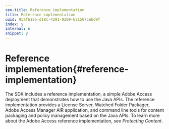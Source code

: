 ```yaml
---
seo-title: Reference implementation
title: Reference implementation
uuid: 95af6185-d18c-4291-9209-621507cebd9f
index: y
internal: n
snippet: y
---
```


# Reference implementation{#reference-implementation}

The SDK includes a reference implementation, a simple Adobe Access deployment that demonstrates how to use the Java APIs. The reference implementation provides a License Server, Watched Folder Packager, Adobe Access Manager AIR application, and command line tools for content packaging and policy management based on the Java APIs. To learn more about the Adobe Access reference implementation, see *Protecting Content*. 
